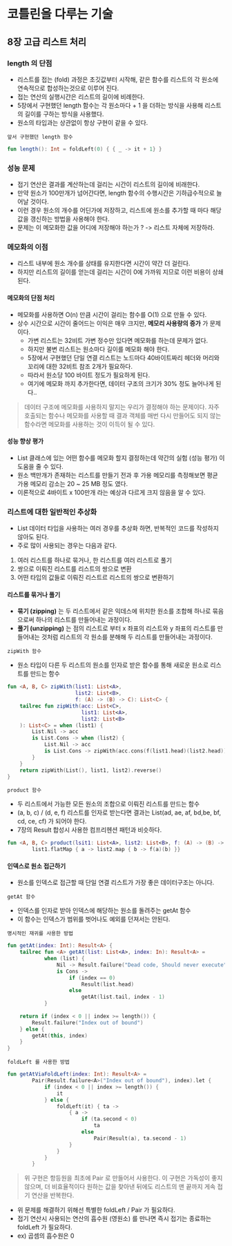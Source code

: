 # 코틀린을 다루는 기술

## 8장 고급 리스트 처리

### length 의 단점
- 리스트를 접는 (fold) 과정은 초깃값부터 시작해, 같은 함수를 리스트의 각 원소에 연속적으로 합성하는것으로 이루어 진다.
- 접는 연산의 실행시간은 리스트의 길이에 비례한다.
- 5장에서 구현했던 length 함수는 각 원소마다 + 1 을 더하는 방식을 사용해 리스트의 길이를 구하는 방식을 사용했다.
- 원소의 타입과는 상관없이 항상 구현이 같을 수 있다.

`앞서 구현했던 length 함수`
```kotlin
fun length(): Int = foldLeft(0) { { _ -> it + 1} }
```

### 성능 문제
- 접기 연산은 결과를 계산하는데 걸리는 시간이 리스트의 길이에 비래한다.
- 만약 원소가 100만개가 넘어간다면, length 함수의 수행시간은 기하급수적으로 늘어날 것이다.
- 이런 경우 원소의 개수를 어딘가에 저장하고, 리스트에 원소를 추가할 때 마다 해당 값을 갱신하는 방법을 사용해야 한다.
- 문제는 이 메모화한 값을 어디에 저장해야 하는가 ? -> 리스트 자체에 저장하라.

### 메모화의 이점
- 리스트 내부에 원소 개수를 상태를 유지한다면 시간이 약간 더 걸린다.
- 하지만 리스트의 길이를 얻는데 걸리는 시간이 0에 가까워 지므로 이런 비용이 상쇄된다.

#### 메모화의 단점 처리
- 메모화를 사용하면 O(n) 만큼 시간이 걸리는 함수를 O(1) 으로 만들 수 있다.
- 상수 시간으로 시간이 줄어드는 이익은 매우 크지만, **메모리 사용량의 증가** 가 문제이다.
    - 가변 리스트는 32비트 가변 정수만 있다면 메모화를 하는데 문제가 없다.
    - 하지만 불변 리스트는 원소마다 길이를 메모화 해야 한다.
    - 5장에서 구현했던 단일 연결 리스트는 노드마다 40바이트짜리 헤더와 머리와 꼬리에 대한 32비트 참조 2개가 필요하다.
    - 따라서 원소당 100 바이트 정도가 필요하게 된다.
    - 여기에 메모화 까지 추가한다면, 데이터 구조의 크기가 30% 정도 늘어나게 된다..

> 데이터 구조에 메모화를 사용하지 말지는 우리가 결정해야 하는 문제이다.
> 자주 호출되는 함수나 메모화를 사용할 때 결과 객체를 매번 다시 만들어도 되지 않는 함수라면 메모화를 사용하는 것이 이득이 될 수 있다.

#### 성능 향상 평가
- List 클래스에 있는 어떤 함수를 메모화 할지 결정하는데 약간의 실험 (성능 평가) 이 도움을 줄 수 있다.
- 원소 백만개가 존재하는 리스트를 만들기 전과 후 가용 메모리를 측정해보면 평균 가용 메모리 감소는 20 ~ 25 MB 정도 였다.
- 이론적으로 4바이트 x 100만개 라는 예상과 다르게 크지 않음을 알 수 있다.

### 리스트에 대한 일반적인 추상화
- List 데이터 타입을 사용하는 여러 경우를 추상화 하면, 반복적인 코드를 작성하지 않아도 된다.
- 주로 많이 사용되는 경우는 다음과 같다.
1. 여러 리스트를 하나로 묶거나, 한 리스트를 여러 리스트로 풀기
2. 쌍으로 이뤄진 리스트를 리스트의 쌍으로 변환
3. 어떤 타입의 값들로 이뤄진 리스트르 리스트의 쌍으로 변환하기

#### 리스트를 묶거나 풀기
- **묶기 (zipping)** 는 두 리스트에서 같은 익데스에 위치한 원소를 조합해 하나로 묶음으로써 하나의 리스트를 만들어내는 과정이다.
- **풀기 (unzipping)** 는 점의 리스트로 부터 x 좌표의 리스트와 y 좌표의 리스트를 만들어내는 것처럼 리스트의 각 원소를 분해해 두 리스트를 만들어내는 과정이다.

`zipWith 함수`
- 원소 타입이 다른 두 리스트의 원소를 인자로 받은 함수를 통해 새로운 원소로 리스트를 만드는 함수
```kotlin
fun <A, B, C> zipWith(list1: List<A>, 
                      list2: List<B>, 
                      f: (A) -> (B) -> C): List<C> {
    tailrec fun zipWith(acc: List<C>, 
                        list1: List<A>, 
                        list2: List<B>
    ): List<C> = when (list1) {
        List.Nil -> acc
        is List.Cons -> when (list2) {
            List.Nil -> acc
            is List.Cons -> zipWith(acc.cons(f(list1.head)(list2.head)), list1.tail, list2.tail)
        }
    }
    return zipWith(List(), list1, list2).reverse()
} 
```

`product 함수`
- 두 리스트에서 가능한 모든 원소의 조합으로 이뤄진 리스트를 만드는 함수
- (a, b, c) / (d, e, f) 리스트를 인자로 받는다면 결과는 List(ad, ae, af, bd,be, bf, cd, ce, cf) 가 되어야 한다.
- 7장의 Result 합성시 사용한 컴프리헨션 패턴과 비슷하다.
```kotlin
fun <A, B, C> product(lsit1: List<A>, list2: List<B>, f: (A) -> (B) -> C): List<C> =
        list1.flatMap { a -> list2.map { b -> f(a)(b) }}
```

#### 인덱스로 원소 접근하기
- 원소를 인덱스로 접근할 때 단일 연결 리스트가 가장 좋은 데이터구조는 아니다.

`getAt 함수`
- 인덱스를 인자로 받아 인덱스에 해당하는 원소를 돌려주는 getAt 함수
- 이 함수는 인덱스가 범위를 벗어나도 예외를 던져서는 안된다.

`명시적인 재귀를 사용한 방법`
```kotlin
fun getAt(index: Int): Result<A> {
    tailrec fun <A> getAt(list: List<A>, index: In): Result<A> =
            when (list) {
                Nil -> Result.failure("Dead code, Should never execute")
                is Cons ->
                    if (index == 0)
                        Result(list.head)
                    else
                        getAt(list.tail, index - 1)
            }
    
    return if (index < 0 || index >= length()) {
        Result.failure("Index out of bound")
    } else {
        getAt(this, index)
    }
}
```

`foldLeft 를 사용한 방법`
```kotlin
fun getAtViaFoldLeft(index: Int): Result<A> =
        Pair(Result.failure<A>("Index out of bound"), index).let {
            if (index < 0 || index >= length()) {
                it
            } else {
                foldLeft(it) { ta -> 
                    { a -> 
                        if (ta.second < 0)
                            ta
                        else
                            Pair(Result(a), ta.second - 1)
                    }
                }
            }
        }
```
> 위 구현은 항등원을 최초에 Pair 로 만들어서 사용한다.
> 이 구현은 가독성이 좋지 않으며, 더 비효율적이다 
> 원하는 값을 찾아낸 뒤에도 리스트의 맨 끝까지 게속 접기 연산을 반복한다.

- 위 문제를 해결하기 위해선 특별한 foldLeft / Pair 가 필요하다.
- 접기 연산시 사용되는 연산의 흡수원 (영원소) 를 만나면 즉시 접기는 종료하는 foldLeft 가 필요하다.
- ex) 곱셈의 흡수원은 0